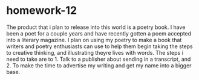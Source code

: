 # homework-12
The product that i plan to release into this world is a poetry book. I have been a poet for a couple years and have
recently gotten a poem accepted into a literary magazine. I plan on using my poetry to make a book that writers and
poetry enthusiasts can use to help them begin taking the steps to creative thinking, and illustrating theyre lives with words.
The steps i need to take are to 1. Talk to a publisher about sending in a transcript, and 2. To make the time to advertise my 
writing and get my name into a bigger base.
